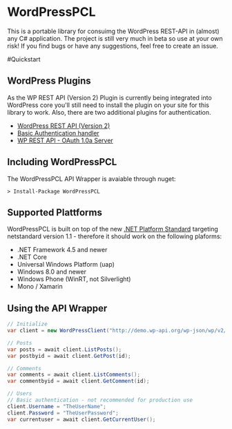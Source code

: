 # WordPressPCL
This is a portable library for consuimg the WordPress REST-API in (almost) any C# application.
The project is still very much in beta so use at your own risk! 
If you find bugs or have any suggestions, feel free to create an issue.

#Quickstart

## WordPress Plugins
As the WP REST API (Version 2) Plugin is currently being integrated into WordPress core you'll still need to install the plugin on your site for this library to work. Also, there are two additional plugins for authentication.

* [WordPress REST API (Version 2)](https://wordpress.org/plugins/rest-api/)
* [Basic Authentication handler](https://github.com/WP-API/Basic-Auth)
* [WP REST API - OAuth 1.0a Server](https://github.com/WP-API/OAuth1)

## Including WordPressPCL
The WordPressPCL API Wrapper is avaiable through nuget:

```> Install-Package WordPressPCL```

## Supported Plattforms
WordPressPCL is built on top of the new [.NET Platform Standard](https://github.com/dotnet/corefx/blob/master/Documentation/architecture/net-platform-standard.md) targeting netstandard version 1.1 - therefore it should work on the following plaforms:
* .NET Framework 4.5 and newer
* .NET Core
* Universal Windows Platform (uap)
* Windows 8.0 and newer
* Windows Phone (WinRT, not Silverlight)
* Mono / Xamarin

## Using the API Wrapper

```c#
// Initialize
var client = new WordPressClient("http://demo.wp-api.org/wp-json/wp/v2/");

// Posts
var posts = await client.ListPosts();
var postbyid = await client.GetPost(id);

// Comments
var comments = await client.ListComments();
var commentbyid = await client.GetComment(id);

// Users
// Basic authentication - not recommended for production use
client.Username = "TheUserName";
client.Password = "TheUserPassword";
var currentuser = await client.GetCurrentUser();
```
    
